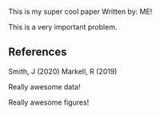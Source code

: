 This is my super cool paper
Written by: ME!

This is a very important problem.

## References

Smith, J (2020)
Markell, R (2019)

Really awesome data!

Really awesome figures!
